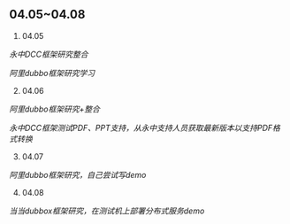 ## 04.05~04.08
1. 04.05

  *永中DCC框架研究整合*

  *阿里dubbo框架研究学习*

2. 04.06
  
  *阿里dubbo框架研究+整合*

  *永中DCC框架测试PDF、PPT支持，从永中支持人员获取最新版本以支持PDF格式转换*

3. 04.07

  *阿里dubbo框架研究，自己尝试写demo*

4. 04.08

  *当当dubbox框架研究，在测试机上部署分布式服务demo*
